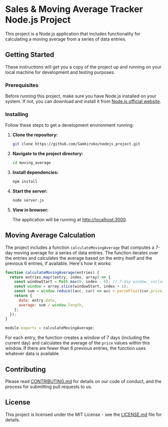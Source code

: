 # Sales & Moving Average Tracker Node.js Project

This project is a Node.js application that includes functionality for calculating a moving average from a series of data entries.

## Getting Started

These instructions will get you a copy of the project up and running on your local machine for development and testing purposes.

### Prerequisites

Before running this project, make sure you have Node.js installed on your system. If not, you can download and install it from [Node.js official website](https://nodejs.org/).

### Installing

Follow these steps to get a development environment running:

1. **Clone the repository:**

   ```sh
   git clone https://github.com/Samkiroko/nodejs_project.git
   ```

2. **Navigate to the project directory:**

   ```sh
   cd moving_average
   ```

3. **Install dependencies:**

   ```sh
   npm install
   ```

4. **Start the server:**

   ```sh
   node server.js
   ```

5. **View in browser:**

   The application will be running at [http://localhost:3000](http://localhost:3000).

## Moving Average Calculation

The project includes a function `calculateMovingAverage` that computes a 7-day moving average for a series of data entries. The function iterates over the entries and calculates the average based on the entry itself and the previous 6 entries, if available. Here's how it works:

```javascript
function calculateMovingAverage(entries) {
  return entries.map((entry, index, array) => {
    const windowStart = Math.max(0, index - 6); // 7-day window, including current day
    const window = array.slice(windowStart, index + 1);
    const sum = window.reduce((acc, cur) => acc + parseFloat(cur.price), 0);
    return {
      date: entry.date,
      average: sum / window.length,
    };
  });
}

module.exports = calculateMovingAverage;
```

For each entry, the function creates a window of 7 days (including the current day) and calculates the average of the `price` values within this window. If there are fewer than 6 previous entries, the function uses whatever data is available.

## Contributing

Please read [CONTRIBUTING.md](https://github.com/Samkiroko/nodejs_project/CONTRIBUTING.md) for details on our code of conduct, and the process for submitting pull requests to us.

## License

This project is licensed under the MIT License - see the [LICENSE.md](https://github.com/Samkiroko/nodejs_project/LICENSE.md) file for details.
